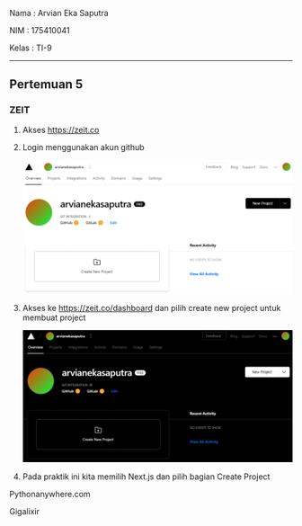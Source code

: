 Nama	: Arvian Eka Saputra

NIM		: 175410041

Kelas	: TI-9
________________________________________
## Pertemuan 5

### ZEIT

1. Akses https://zeit.co

2. Login menggunakan akun github

    ![satu](img/1.PNG)

3. Akses ke  https://zeit.co/dashboard dan pilih create new project untuk membuat project

    ![dua](2.PNG)

4. Pada praktik ini kita memilih Next.js dan pilih bagian Create Project



Pythonanywhere.com

Gigalixir